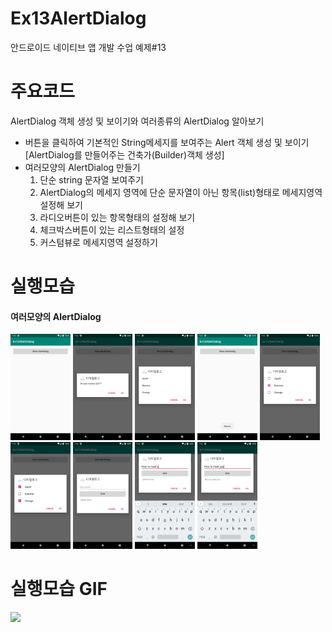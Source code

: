 # Ex13AlertDialog
안드로이드 네이티브 앱 개발 수업 예제#13

# 주요코드
AlertDialog 객체 생성 및 보이기와 여러종류의 AlertDialog 알아보기

- 버튼을 클릭하여 기본적인 String메세지를 보여주는 Alert 객체 생성 및 보이기 [AlertDialog를 만들어주는 건축가(Builder)객체 생성]
- 여러모양의 AlertDialog 만들기 
  1) 단순 string 문자열 보여주기 
  2) AlertDialog의 메세지 영역에 단순 문자열이 아닌 항목(list)형태로 메세지영역 설정해 보기
  3) 라디오버튼이 있는 항목형태의 설정해 보기
  4) 체크박스버튼이 있는 리스트형태의 설정
  5) 커스텀뷰로 메세지영역 설정하기

# 실행모습
<div>
  <h4>여러모양의 AlertDialog</h4>  
  <img src="device-2019-12-02-161028.png" width="19%"/>
  <img src="device-2019-12-02-161103.png" width="19%"/>
  <img src="device-2019-12-02-161155.png" width="19%"/>
  <img src="device-2019-12-02-161216.png" width="19%"/>
  <img src="device-2019-12-02-161259.png" width="19%"/>
  <img src="device-2019-12-02-161336.png" width="19%"/>
  <img src="device-2019-12-02-161408.png" width="19%"/>
  <img src="device-2019-12-02-161511.png" width="19%"/>
  <img src="device-2019-12-02-161529.png" width="19%"/>
</div>

# 실행모습 GIF
<div>
  <img src="GIF.gif" width="20%"/>
</div>
